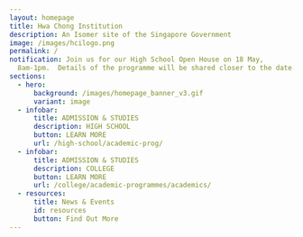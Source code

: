 ```yaml
---
layout: homepage
title: Hwa Chong Institution
description: An Isomer site of the Singapore Government
image: /images/hcilogo.png
permalink: /
notification: Join us for our High School Open House on 18 May,
  8am-1pm.  Details of the programme will be shared closer to the date.
sections:
  - hero:
      background: /images/homepage_banner_v3.gif
      variant: image
  - infobar:
      title: ADMISSION & STUDIES
      description: HIGH SCHOOL
      button: LEARN MORE
      url: /high-school/academic-prog/
  - infobar:
      title: ADMISSION & STUDIES
      description: COLLEGE
      button: LEARN MORE
      url: /college/academic-programmes/academics/
  - resources:
      title: News & Events
      id: resources
      button: Find Out More
---
```


